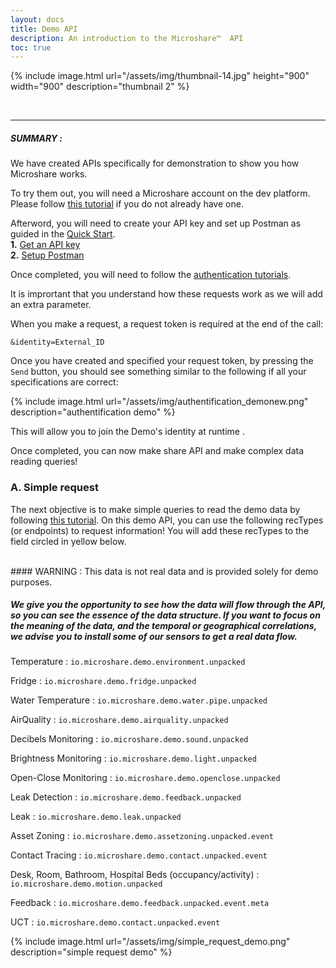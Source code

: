 ```yaml
---
layout: docs
title: Demo API
description: An introduction to the Microshare™  API 
toc: true
---
```





{% include image.html url="/assets/img/thumbnail-14.jpg" height="900" width="900" description="thumbnail 2" %}


<br>

---------------------------------------

##### SUMMARY : 


We have created APIs specifically for demonstration to show you how Microshare works.  

To try them out, you will need a Microshare account on the dev platform. Please follow [this tutorial](../../../general/quick-start/create-an-account) if you do not already have one. 

Afterword,  you will need to create your API key and set up Postman as guided in the [Quick Start](../quick-start).
<br>
**1.** [Get an API key](./#1-get-an-api-key)
<br>
**2.** [Setup Postman](./#2-setup-postman) 

Once completed, you will need to follow the [authentication tutorials](../authentication). 

It is imprortant that you understand how these requests work as we will add an extra parameter. 

When you make a request, a request token is required at the end of the call:

`&identity=External_ID`

Once you have created and specified your request token, by pressing the `Send` button, you should see something similar to the following if all your specifications are correct:

{% include image.html url="/assets/img/authentification_demonew.png" description="authentification demo" %}

This will allow you to join the Demo's identity at runtime .

Once completed, you can now make share API and make complex data reading queries! 


### A. Simple request

The next objective is to make simple queries to read the demo data by following [this tutorial](../share-api). On this demo API, you can use the following recTypes (or endpoints) to request information! You will add these recTypes to the field circled in yellow below.

<br>
#### WARNING : This data is not real data and is provided solely for demo purposes.

##### We give you the opportunity to see how the data will flow through the API, so you can see the essence of the data structure. If you want to focus on the meaning of the data, and the temporal or geographical correlations, we advise you to install some of our sensors to get a real data flow.

Temperature : `io.microshare.demo.environment.unpacked`

Fridge : `io.microshare.demo.fridge.unpacked`

Water Temperature : `io.microshare.demo.water.pipe.unpacked`

AirQuality : `io.microshare.demo.airquality.unpacked`

Decibels Monitoring : `io.microshare.demo.sound.unpacked`

Brightness Monitoring : `io.microshare.demo.light.unpacked`

Open-Close Monitoring : `io.microshare.demo.openclose.unpacked` 

Leak Detection : `io.microshare.demo.feedback.unpacked`

Leak : `io.microshare.demo.leak.unpacked`

Asset Zoning : `io.microshare.demo.assetzoning.unpacked.event`

Contact Tracing : `io.microshare.demo.contact.unpacked.event`

Desk, Room, Bathroom, Hospital Beds (occupancy/activity)  : `io.microshare.demo.motion.unpacked`

Feedback : `io.microshare.demo.feedback.unpacked.event.meta`

UCT : `io.microshare.demo.contact.unpacked.event`

{% include image.html url="/assets/img/simple_request_demo.png" description="simple request demo" %}

<br>
 
